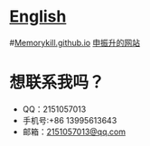 # [English](https://github.com/Memorykill/-web/blob/master/guide/readEnglish.md)
#[Memorykill.github.io](https://memorykill.github.io/)
[申振升的网站](https://memorykill.github.io/)
# 想联系我吗？
- QQ：2151057013 
- 手机号:+86 13995613643 
- 邮箱：2151057013@qq.com
